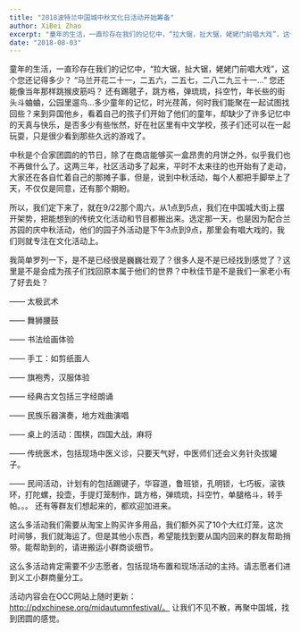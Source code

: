 ```yaml
---
title: "2018波特兰中国城中秋文化日活动开始筹备"
author: XiBei Zhao
excerpt: "​童年的生活，一直珍存在我们的记忆中，“拉大锯，扯大锯，姥姥门前唱大戏”，这个您还记得多少？ “马兰开花二十一，二五六，二五七，二八二九三十一...” 您还能像当年那样跳猴皮筋吗？ 还有踢毽子，跳方格，弹琉琉，抖空竹，年长些的街头斗蛐蛐，公园里遛鸟...多少童年的记忆，时光荏苒，何时我们能聚在一起试图找回些？来到异国他乡，看着自己的孩子们开始了他们的童年，却缺少了许多记忆中的天真与快乐，是否多少有些怅然，好在社区里有中文学校，孩子们还可以在一起玩耍，只是很少看到那些久远的游戏了。"
date: "2018-08-03"
---
```


​​童年的生活，一直珍存在我们的记忆中，“拉大锯，扯大锯，姥姥门前唱大戏”，这个您还记得多少？ “马兰开花二十一，二五六，二五七，二八二九三十一...” 您还能像当年那样跳猴皮筋吗？ 还有踢毽子，跳方格，弹琉琉，抖空竹，年长些的街头斗蛐蛐，公园里遛鸟...多少童年的记忆，时光荏苒，何时我们能聚在一起试图找回些？来到异国他乡，看着自己的孩子们开始了他们的童年，却缺少了许多记忆中的天真与快乐，是否多少有些怅然，好在社区里有中文学校，孩子们还可以在一起玩耍，只是很少看到那些久远的游戏了。

中秋是个合家团圆的的节日，除了在商店能够买一盒昂贵的月饼之外，似乎我们也不再做什么了。这两三年，社区活动多了起来，平时不太来往的也开始有了走动，大家还在各自忙着自己的那摊子事，但是，说到中秋活动，每个人都把手脚举上了天，不仅仅是同意，还有那个期盼。

所以，我们定下来了，就在9/22那个周六，从1点到5点，我们在中国城大街上摆开架势，把能想到的传统文化活动和节目都搬出来。选定那一天，也是因为配合兰苏园的庆中秋活动，他们的园子外活动是下午3点到9点，那里会有唱大戏的，我们则就专注在文化活动上。

我简单罗列一下，是不是已经很是巍巍壮观了？很多人是不是已经找到感觉了？这里是不是会成为孩子们找回原本属于他们的世界？中秋佳节是不是我们一家老小有了好去处？

—— 太极武术

—— 舞狮腰鼓

—— 书法绘画体验

—— 手工：如剪纸面人

—— 旗袍秀，汉服体验

—— 经典古文包括三字经朗诵

—— 民族乐器演奏，地方戏曲演唱

—— 桌上的活动：围棋，四国大战，麻将

—— 传统医术，包括现场中医义诊，只要天气好，中医师们还会义务针灸拔罐子。

—— 民间活动，计划有的包括踢键子，华容道，鲁班锁，孔明锁，七巧板，滚铁环，打陀螺，投壶，手提灯笼制作，跳方格，弹琉琉，抖空竹，单腿格斗，转手帕。。。 还有等群友们想起来的，都欢迎加进来。

这么多活动我们需要从淘宝上购买许多用品，我们额外买了10个大红灯笼，这次时间够，我们就海运了。但是其他小东西，希望能找到要从国内回来的群友帮助捎带。能帮助到的，请进搬运小群商谈细节。

这么多活动肯定需要不少志愿者，包括现场布置和现场活动的主持。请志愿者们进到义工小群商量分工。

活动内容会在OCC网站上随时更新： http://pdxchinese.org/midautumnfestival/。 让我们不见不散，再聚中国城，找到团圆的感觉。
